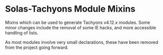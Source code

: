 # Solas-Tachyons Module Mixins

Mixins which can be used to generate Tachyons v4.12.x modules. Some minor changes include the removal of some IE hacks, and more accessible handling of lists.

As most modules involve very small declarations, these have been removed from the project going forward.
